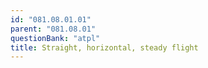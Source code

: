 ```yaml
---
id: "081.08.01.01"
parent: "081.08.01"
questionBank: "atpl"
title: Straight, horizontal, steady flight
---
```

